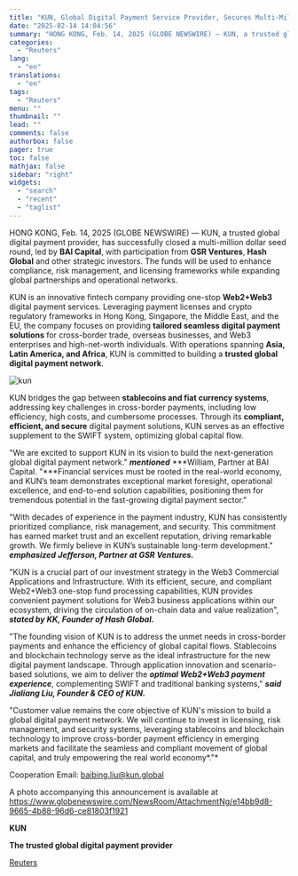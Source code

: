 ```yaml
---
title: "KUN, Global Digital Payment Service Provider, Secures Multi-Million Dollar Seed Round Funding Led by BAI Capital"
date: "2025-02-14 14:04:56"
summary: "HONG KONG, Feb. 14, 2025 (GLOBE NEWSWIRE) — KUN, a trusted global digital payment provider, has successfully closed a multi-million dollar seed round, led by BAI Capital, with participation from GSR Ventures, Hash Global and other strategic investors. The funds will be used to enhance compliance, risk management, and licensing..."
categories:
  - "Reuters"
lang:
  - "en"
translations:
  - "en"
tags:
  - "Reuters"
menu: ""
thumbnail: ""
lead: ""
comments: false
authorbox: false
pager: true
toc: false
mathjax: false
sidebar: "right"
widgets:
  - "search"
  - "recent"
  - "taglist"
---
```


HONG KONG, Feb. 14, 2025 (GLOBE NEWSWIRE) — KUN, a trusted global digital payment provider, has successfully closed a multi-million dollar seed round, led by **BAI Capital**, with participation from **GSR Ventures**, **Hash Global** and other strategic investors. The funds will be used to enhance compliance, risk management, and licensing frameworks while expanding global partnerships and operational networks.

KUN is an innovative fintech company providing one-stop **Web2+Web3** digital payment services. Leveraging payment licenses and crypto regulatory frameworks in Hong Kong, Singapore, the Middle East, and the EU, the company focuses on providing **tailored seamless digital payment solutions** for cross-border trade, overseas businesses, and Web3 enterprises and high-net-worth individuals. With operations spanning **Asia, Latin America, and Africa**, KUN is committed to building a **trusted global digital payment network**.

![kun](https://s3.tradingview.com/news/image/tag:reuters.com,2025-02-14:newsml_GNX8645z4-ce386f42ad02acc5a81cf3cfb845db29-resized.jpeg)

KUN bridges the gap between **stablecoins and fiat currency systems**, addressing key challenges in cross-border payments, including low efficiency, high costs, and cumbersome processes. Through its **compliant, efficient, and secure** digital payment solutions, KUN serves as an effective supplement to the SWIFT system, optimizing global capital flow.

"We are excited to support KUN in its vision to build the next-generation global digital payment network." ***mentioned*** ***William, Partner at BAI Capital. "***Financial services must be rooted in the real-world economy, and KUN’s team demonstrates exceptional market foresight, operational excellence, and end-to-end solution capabilities, positioning them for tremendous potential in the fast-growing digital payment sector."

"With decades of experience in the payment industry, KUN has consistently prioritized compliance, risk management, and security. This commitment has earned market trust and an excellent reputation, driving remarkable growth. We firmly believe in KUN’s sustainable long-term development." ***emphasized*** ***Jefferson, Partner at GSR Ventures.***

"KUN is a crucial part of our investment strategy in the Web3 Commercial Applications and Infrastructure. With its efficient, secure, and compliant Web2+Web3 one-stop fund processing capabilities, KUN provides convenient payment solutions for Web3 business applications within our ecosystem, driving the circulation of on-chain data and value realization", ***stated by KK, Founder of Hash Global.***

"The founding vision of KUN is to address the unmet needs in cross-border payments and enhance the efficiency of global capital flows. Stablecoins and blockchain technology serve as the ideal infrastructure for the new digital payment landscape. Through application innovation and scenario-based solutions, we aim to deliver the ***optimal Web2+Web3 payment experience***, complementing SWIFT and traditional banking systems," ***said*** ***Jialiang Liu, Founder & CEO of KUN.***

"Customer value remains the core objective of KUN's mission to build a global digital payment network. We will continue to invest in licensing, risk management, and security systems, leveraging stablecoins and blockchain technology to improve cross-border payment efficiency in emerging markets and facilitate the seamless and compliant movement of global capital, and truly empowering the real world economy*."*

Cooperation Email: baibing.liu@kun.global

A photo accompanying this announcement is available at https://www.globenewswire.com/NewsRoom/AttachmentNg/e14bb9d8-9665-4b88-96d6-ce81803f1921

**KUN**

**The trusted global digital payment provider**

[Reuters](https://www.tradingview.com/news/reuters.com,2025-02-14:newsml_GNX8645z4:0-kun-global-digital-payment-service-provider-secures-multi-million-dollar-seed-round-funding-led-by-bai-capital/)
